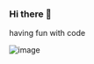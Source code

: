 ### Hi there 👋

having fun with code

![image](https://stemettes.org/zine/wp-content/uploads/sites/3/2021/09/giphy-13-1.gif)
